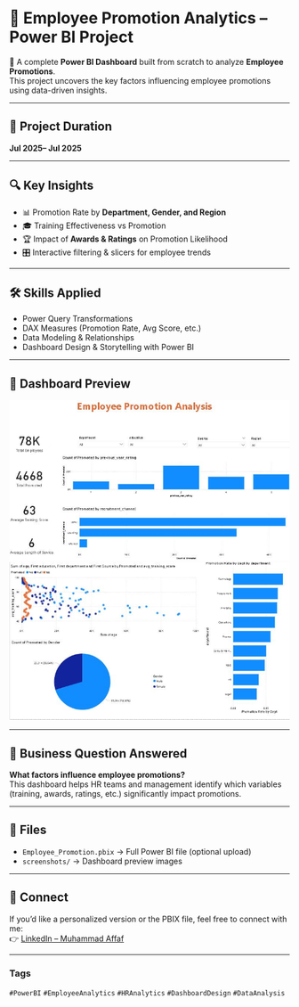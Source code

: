# 💼 Employee Promotion Analytics – Power BI Project

🚀 A complete **Power BI Dashboard** built from scratch to analyze **Employee Promotions**.  
This project uncovers the key factors influencing employee promotions using data-driven insights.  

---
## 📅 Project Duration
**Jul 2025– Jul 2025**

---

## 🔍 Key Insights
- 📊 Promotion Rate by **Department, Gender, and Region**  
- 🎓 Training Effectiveness vs Promotion  
- 🏆 Impact of **Awards & Ratings** on Promotion Likelihood  
- 🎛️ Interactive filtering & slicers for employee trends  

---

## 🛠️ Skills Applied
- Power Query Transformations  
- DAX Measures (Promotion Rate, Avg Score, etc.)  
- Data Modeling & Relationships  
- Dashboard Design & Storytelling with Power BI  

---

## 📸 Dashboard Preview
![Overview](2.jpg) 
![Overview](1.jpg) 


---

## 🎯 Business Question Answered
**What factors influence employee promotions?**  
This dashboard helps HR teams and management identify which variables (training, awards, ratings, etc.) significantly impact promotions.  

---

## 📂 Files
- `Employee_Promotion.pbix` → Full Power BI file (optional upload)  
- `screenshots/` → Dashboard preview images  

---

## 🔗 Connect
If you’d like a personalized version or the PBIX file, feel free to connect with me:  
👉 [LinkedIn – Muhammad Affaf](https://www.linkedin.com/in/muhammadaffaf/)  

---

### Tags
`#PowerBI` `#EmployeeAnalytics` `#HRAnalytics` `#DashboardDesign` `#DataAnalysis`
